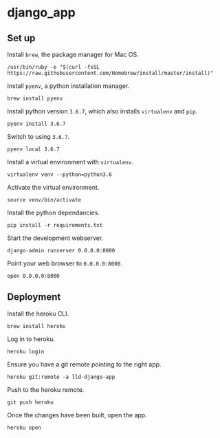 # django_app

## Set up

Install `brew`, the package manager for Mac OS.

```
/usr/bin/ruby -e "$(curl -fsSL https://raw.githubusercontent.com/Homebrew/install/master/install)"
```

Install `pyenv`, a python installation manager.

```
brew install pyenv
```

Install python version `3.6.7`, which also installs `virtualenv` and `pip`.

```
pyenv install 3.6.7
```

Switch to using `3.6.7`.

```
pyenv local 3.6.7
```

Install a virtual environment with `virtualenv`.

```
virtualenv venv --python=python3.6
```

Activate the virtual environment.

```
source venv/bin/activate
```

Install the python dependancies.

```
pip install -r requirements.txt
```

Start the development webserver.

```
django-admin runserver 0.0.0.0:8000
```

Point your web browser to `0.0.0.0:8000`.

```
open 0.0.0.0:8000
```

## Deployment

Install the heroku CLI.

```
brew install heroku
```

Log in to heroku.

```
heroku login
```

Ensure you have a git remote pointing to the right app.

```
heroku git:remote -a lld-django-app
```

Push to the heroku remote.

```
git push heroku
```

Once the changes have been built, open the app.

```
heroku open
```
